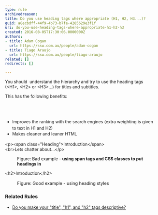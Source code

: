 ```yaml
---
type: rule
archivedreason: 
title: Do you use heading tags where appropriate (H1, H2, H3...)?
guid: a8ecbdff-44f9-4b73-b7fe-4285629e3f1f
uri: do-you-use-heading-tags-where-appropriate-h1-h2-h3
created: 2016-08-05T17:30:06.0000000Z
authors:
- title: Adam Cogan
  url: https://ssw.com.au/people/adam-cogan
- title: Tiago Araujo
  url: https://ssw.com.au/people/tiago-araujo
related: []
redirects: []

---
```



You should &#160;understand the hierarchy&#160;and try to use the heading tags (&lt;H1&gt;, &lt;H2&gt; or &lt;H3&gt;...) for titles and subtitles.&#160;<div>This has the following benefits&#58;<br><br></div>
<br><excerpt class='endintro'></excerpt><br>
<p></p><ul><li>
      <span style="line-height&#58;1.6;"> Improves the ranking with the search engines (extra weighting is given to text in H1 and H2)</span><br></li><li>
      <span style="line-height&#58;1.6;">Makes cleaner and leaner HTML&#160;</span><br></li></ul><div><p class="ssw15-rteElement-CodeArea">&lt;p&gt;&lt;span class=&quot;Heading&quot;&gt;Introduction&lt;/span&gt; 
      <br>&lt;br&gt;Lets chatter about...&lt;/p&gt;​<br></p><dd class="ssw15-rteElement-FigureBad">​​​Figure&#58; Bad example​​ - ​<strong>using span tags and CSS classes to put headings in</strong><br></dd></div><div><p class="ssw15-rteElement-CodeArea">&lt;h2&gt;Introduction&lt;/h2&gt;</p><dd class="ssw15-rteElement-FigureGood">
      <span style="font-size&#58;0.9rem;line-height&#58;1.5em;">​​Figure&#58; Good example - using heading styles</span><span style="font-size&#58;0.9rem;line-height&#58;1.5em;">​</span></dd></div><h3>Related Rules</h3><ul><li>​<a href="/_layouts/15/FIXUPREDIRECT.ASPX?WebId=3dfc0e07-e23a-4cbb-aac2-e778b71166a2&amp;TermSetId=07da3ddf-0924-4cd2-a6d4-a4809ae20160&amp;TermId=d40446f8-8f5f-4a4a-a231-faace7124d7a">Do you make your &quot;title&quot;, &quot;h1&quot;, and &quot;h2&quot; tags descriptive?​​</a><br></li></ul>


